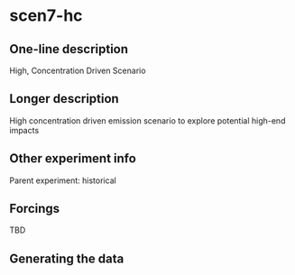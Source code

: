<!--- This file contains a number of sections -->
<!--- They are bounded by comments like this -->
<!--- Do not edit these sections by hand -->
<!--- Start title -->
# scen7-hc
<!--- End title -->

## One-line description

<!--- Start one-line-description -->
High, Concentration Driven Scenario
<!--- End one-line-description -->

## Longer description

<!--- Start longer-description -->
High concentration driven emission scenario to explore potential high-end impacts
<!--- End longer-description -->

## Other experiment info

<!--- Start other-experiment-info -->
Parent experiment: historical
<!--- End other-experiment-info -->

## Forcings

<!--- Start forcings -->
TBD
<!--- End forcings -->

## Generating the data

<!--- TODO: auto-generate this -->
